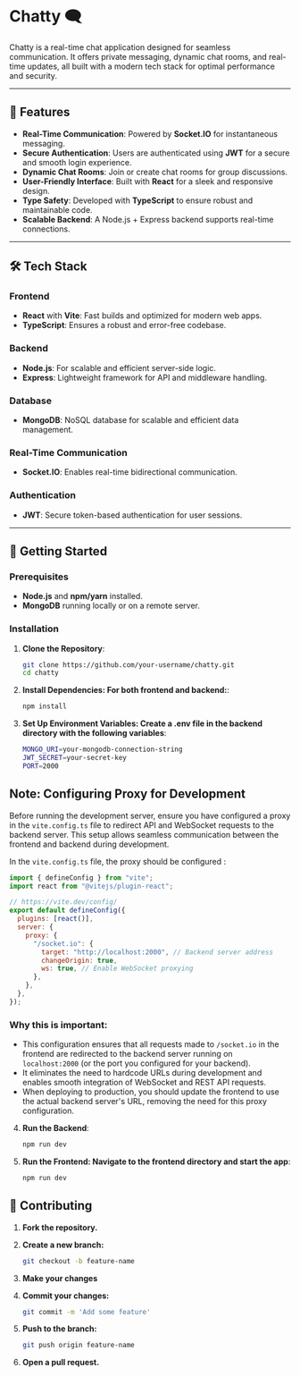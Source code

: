# Chatty 🗨️

Chatty is a real-time chat application designed for seamless communication. It offers private messaging, dynamic chat rooms, and real-time updates, all built with a modern tech stack for optimal performance and security.

---

## 🌟 Features

- **Real-Time Communication**: Powered by **Socket.IO** for instantaneous messaging.
- **Secure Authentication**: Users are authenticated using **JWT** for a secure and smooth login experience.
- **Dynamic Chat Rooms**: Join or create chat rooms for group discussions.
- **User-Friendly Interface**: Built with **React** for a sleek and responsive design.
- **Type Safety**: Developed with **TypeScript** to ensure robust and maintainable code.
- **Scalable Backend**: A Node.js + Express backend supports real-time connections.

---

## 🛠️ Tech Stack

### **Frontend**
- **React** with **Vite**: Fast builds and optimized for modern web apps.
- **TypeScript**: Ensures a robust and error-free codebase.

### **Backend**
- **Node.js**: For scalable and efficient server-side logic.
- **Express**: Lightweight framework for API and middleware handling.

### **Database**
- **MongoDB**: NoSQL database for scalable and efficient data management.

### **Real-Time Communication**
- **Socket.IO**: Enables real-time bidirectional communication.

### **Authentication**
- **JWT**: Secure token-based authentication for user sessions.

---

## 🚀 Getting Started

### **Prerequisites**
- **Node.js** and **npm/yarn** installed.
- **MongoDB** running locally or on a remote server.

### **Installation**

1. **Clone the Repository**:
   ```bash
   git clone https://github.com/your-username/chatty.git
   cd chatty

2. **Install Dependencies: For both frontend and backend:**:
   ```bash
   npm install

3. **Set Up Environment Variables: Create a .env file in the backend directory with the following variables**:
   ```bash
   MONGO_URI=your-mongodb-connection-string
   JWT_SECRET=your-secret-key
   PORT=2000

## Note: Configuring Proxy for Development
Before running the development server, ensure you have configured a proxy in the `vite.config.ts` file to redirect API and WebSocket requests to the backend server. This setup allows seamless communication between the frontend and backend during development.

In the `vite.config.ts` file, the proxy should be configured : 
```javascript
import { defineConfig } from "vite";
import react from "@vitejs/plugin-react";

// https://vite.dev/config/
export default defineConfig({
  plugins: [react()],
  server: {
    proxy: {
      "/socket.io": {
        target: "http://localhost:2000", // Backend server address
        changeOrigin: true,
        ws: true, // Enable WebSocket proxying
      },
    },
  },
});
```

### Why this is important:

- This configuration ensures that all requests made to `/socket.io` in the frontend are redirected to the backend server running on `localhost:2000` (or the port you configured for your backend).
- It eliminates the need to hardcode URLs during development and enables smooth integration of WebSocket and REST API requests.
- When deploying to production, you should update the frontend to use the actual backend server's URL, removing the need for this proxy configuration.



   
4. **Run the Backend**:
   ```bash
   npm run dev
5. **Run the Frontend: Navigate to the frontend directory and start the app**:
   ```bash
   npm run dev


## 🤝 Contributing

1. **Fork the repository.**

2. **Create a new branch:**

   ```bash
   git checkout -b feature-name

   ```

3. **Make your changes**

4. **Commit your changes:**

   ```bash
   git commit -m 'Add some feature'

   ```

5. **Push to the branch:**

   ```bash
   git push origin feature-name

   ```

6. **Open a pull request.**

   

